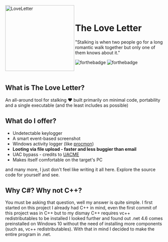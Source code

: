 ﻿﻿<div>
  <img width="220" height="210" align="left" src="https://i.ibb.co/1XbwZfX/image-removebg-preview-5.png" alt="LoveLetter"/>
  <br>
  <h1>The Love Letter</h1>
  <p>"Stalking is when two people go for a long romantic walk together but only one of them knows about it."</p>
</div>

![forthebadge](https://forthebadge.com/images/badges/built-with-love.svg)
![forthebadge](https://forthebadge.com/images/badges/made-with-reason.svg)

<br/>

## What is The Love Letter?
An all-around tool for stalking ❤️ built primarily on minimal code, portability and a single executable (and the least includes as possible)

## What do I offer?
- Undetectable keylogger
- A smart event-based screenshot
- Windows activity logger (like [procmon](https://docs.microsoft.com/en-us/sysinternals/downloads/procmon))
- **Looting via file upload - faster and less buggier than email**
- UAC bypass - credits to [UACME](https://github.com/hfiref0x/UACME)
- Makes itself comfortable on the target's PC

and many more, I just don't feel like writing it all here. Explore the source code for yourself and see.

## Why C#? Why not C++?
You must be asking that question, well my answer is quite simple. I first started on this project I already had C++ in mind, even the first commit of this project was in C++ but to my dismay C++ requires vc++ redistributables to be installed I looked further and found out .net 4.6 comes preinstalled on Windows 10 without the need of installing more components (such as, vc++ redistributables). With that in mind I decided to make the entire program in .net.

